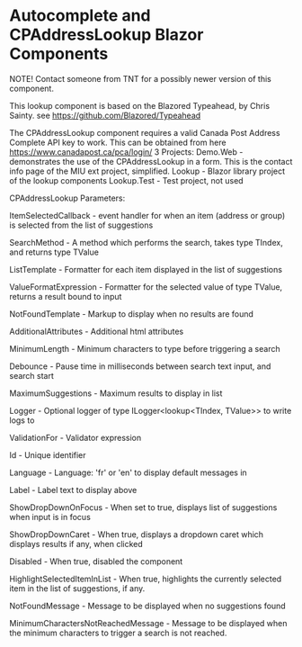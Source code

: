 # Autocomplete and CPAddressLookup Blazor Components

NOTE!  Contact someone from TNT for a possibly newer version of this component. 

This lookup component is based on the Blazored Typeahead, by Chris  Sainty. see https://github.com/Blazored/Typeahead

The CPAddressLookup component requires a valid Canada Post Address Complete API key to work. This can be obtained from here https://www.canadapost.ca/pca/login/
3 Projects:
	Demo.Web - demonstrates the use of the CPAddressLookup in a form. This is the contact info page of the MIU ext project, simplified.
	Lookup - Blazor library project of the lookup components
	Lookup.Test - Test project, not used

CPAddressLookup Parameters:

ItemSelectedCallback - event handler for when an item (address or group) is selected from the list of suggestions

SearchMethod - A method which performs the search, takes type TIndex, and returns type TValue

ListTemplate - Formatter for each item displayed in the list of suggestions

ValueFormatExpression - Formatter for the selected value of type TValue, returns a result bound to input

NotFoundTemplate - Markup to display when no results are found

AdditionalAttributes - Additional html attributes

MinimumLength - Minimum characters to type before triggering a search

Debounce - Pause time in milliseconds between search text input, and search start

MaximumSuggestions - Maximum results to display in list

Logger - Optional logger of type ILogger<lookup<TIndex, TValue>> to write logs to

ValidationFor - Validator expression

Id - Unique identifier

Language - Language: 'fr' or 'en' to display default messages in

Label - Label text to display above

ShowDropDownOnFocus - When set to true, displays list of suggestions when input is in focus

ShowDropDownCaret - When true, displays a dropdown caret which displays results if any, when clicked

Disabled - When true, disabled the component

HighlightSelectedItemInList - When true, highlights the currently selected item in the list of suggestions, if any.

NotFoundMessage - Message to be displayed when no suggestions found

MinimumCharactersNotReachedMessage - Message to be displayed when the minimum characters to trigger a search is not reached.
